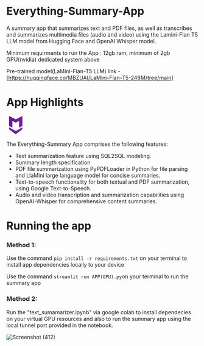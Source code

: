 # Everything-Summary-App
A summary app that summarizes text and PDF files, as well as transcribes and summarizes multimedia files (audio and video) using the Lamini-Flan T5 LLM model from Hugging Face and OpenAI Whisper model.

Minimum requirments to run the App : 12gb ram, minimum of 2gb GPU(nvidia) dedicated system above

Pre-trained model(LaMini-Flan-T5 LLM) link - [https://huggingface.co/MBZUAI/LaMini-Flan-T5-248M/tree/main]

# App Highlights
 ![alt text][logo]

[logo]: https://github.com/adam-p/markdown-here/raw/master/src/common/images/icon48.png "Logo Title Text 2"

The Everything-Summary App comprises the following features:

* Text summarization feature using SQL2SQL modeling.
* Summary length specification
* PDF file summarization using PyPDFLoader in Python for file parsing and LlaMini large language model for concise summaries.
* Text-to-speech functionality for both textual and PDF summarization, using Google Text-to-Speech.
* Audio and video transcription and summarization capabilities using OpenAI-Whisper for comprehensive content summaries.

# Running the app

### Method 1:
Use the command `pip install -r requirements.txt` on your terminal to install app dependencies locally to your device

 Use the command `streamlit run APP(GPU).py`on your terminal to run the summary app

### Method 2:

Run the "text_sumamarizer.ipynb" via google colab to install dependecies on your virtual GPU resources and also to run the summary app using the local tunnel port provided in the notebook.

![Screenshot (412)](https://github.com/Ceejay16042/Everything-Summary-App/assets/65743504/4d0d3dba-9666-490a-b276-ae9cbc83036f)






